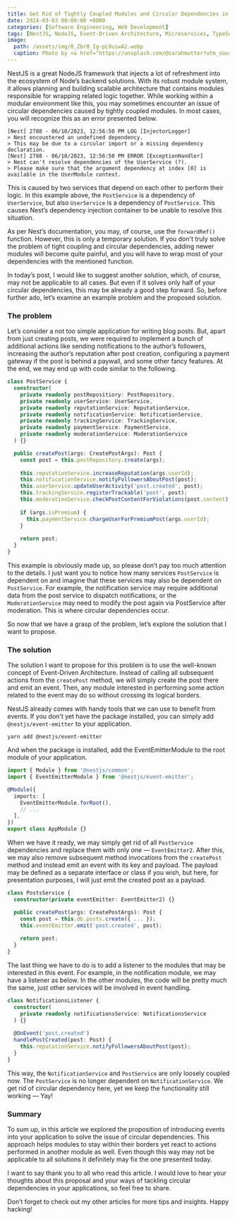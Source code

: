 ```yaml
---
title: Get Rid of Tightly Coupled Modules and Circular Dependencies in NestJS
date: 2024-03-03 00:00:00 +0000
categories: [Software Engineering, Web Development]
tags: [NestJS, NodeJS, Event-Driven Architecture, Microservices, TypeScript, Web Development]     
image: 
  path: /assets/img/0_Zbr0_Ig-pL9uiwA2.webp
  caption: Photo by <a href="https://unsplash.com/@sarahmutter?utm_source=medium&utm_medium=referral">Sarah Mutter</a> on <a href="https://unsplash.com/?utm_source=medium&utm_medium=referral">Unsplash</a>
---
```


NestJS is a great NodeJS framework that injects a lot of refreshment into the ecosystem of Node’s backend solutions. With its robust module system, it allows planning and building scalable architecture that contains modules responsible for wrapping related logic together. While working within a modular environment like this, you may sometimes encounter an issue of circular dependencies caused by tightly coupled modules. In most cases, you will recognize this as an error presented below.

```text
[Nest] 2788 - 06/10/2023, 12:56:50 PM LOG [InjectorLogger] 
> Nest encountered an undefined dependency. 
> This may be due to a circular import or a missing dependency declaration. 
[Nest] 2788 - 06/10/2023, 12:56:50 PM ERROR [ExceptionHandler] 
> Nest can't resolve dependencies of the UserService (?). 
> Please make sure that the argument dependency at index [0] is available in the UserModule context.
```

This is caused by two services that depend on each other to perform their logic. In this example above, the `PostService` is a dependency of `UserService`, but also `UserService` is a dependency of `PostService`. This causes Nest’s dependency injection container to be unable to resolve this situation.

As per Nest’s documentation, you may, of course, use the `forwardRef()` function. However, this is only a temporary solution. If you don't truly solve the problem of tight coupling and circular dependencies, adding newer modules will become quite painful, and you will have to wrap most of your dependencies with the mentioned function.

In today’s post, I would like to suggest another solution, which, of course, may not be applicable to all cases. But even if it solves only half of your circular dependencies, this may be already a good step forward. So, before further ado, let’s examine an example problem and the proposed solution.

### The problem

Let’s consider a not too simple application for writing blog posts. But, apart from just creating posts, we were required to implement a bunch of additional actions like sending notifications to the author’s followers, increasing the author’s reputation after post creation, configuring a payment gateway if the post is behind a paywall, and some other fancy features. At the end, we may end up with code similar to the following.

```typescript
class PostService {
  constructor(
    private readonly postRepositiory: PostRepository,
    private readonly userService: UserService,
    private readonly reputationService: ReputationService,
    private readonly notificationService: NotificationService,
    private readonly trackingService: TrackingService,
    private readonly paymentService: PaymentService,
    private readonly moderationService: ModerationService 
  ) {}

  public createPost(args: CreatePostArgs): Post {
    const post = this.postRepository.create(args);
    
    this.reputationService.increaseReputation(args.userId);
    this.notificationService.notifyFollowersAboutPost(post);
    this.userService.updateUserActivity('post.created', post);
    this.trackingService.registerTrackable('post', post);
    this.moderationService.checkPostContentForViolations(post.content);    
    
    if (args.isPremium) {
      this.paymentService.chargeUserForPremiumPost(args.userId);
    }
    
    return post;
  }
}
```

This example is obviously made up, so please don’t pay too much attention to the details. I just want you to notice how many services `PostService` is dependent on and imagine that these services may also be dependent on `PostService`. For example, the notification service may require additional data from the post service to dispatch notifications, or the `ModerationService` may need to modify the post again via PostService after moderation. This is where circular dependencies occur.

So now that we have a grasp of the problem, let’s explore the solution that I want to propose.

### The solution

The solution I want to propose for this problem is to use the well-known concept of Event-Driven Architecture. Instead of calling all subsequent actions from the `createPost` method, we will simply create the post there and emit an event. Then, any module interested in performing some action related to the event may do so without crossing its logical borders.

NestJS already comes with handy tools that we can use to benefit from events. If you don't yet have the package installed, you can simply add `@nestjs/event-emitter` to your application.

```shell
yarn add @nestjs/event-emitter
```

And when the package is installed, add the EventEmitterModule to the root module of your application.

```typescript
import { Module } from '@nestjs/common';
import { EventEmitterModule } from '@nestjs/event-emitter';

@Module({
  imports: [
    EventEmitterModule.forRoot(),
    // ...
  ],
})
export class AppModule {}
```

When we have it ready, we may simply get rid of all `PostService` dependencies and replace them with only one — `EventEmitter2`. After this, we may also remove subsequent method invocations from the `createPost` method and instead emit an event with its key and payload. The payload may be defined as a separate interface or class if you wish, but here, for presentation purposes, I will just emit the created post as a payload.

```typescript
class PostsService {
  constructor(private eventEmitter: EventEmitter2) {}

  public createPost(args: CreatePostArgs): Post {
    const post = this.db.posts.create({ ... });
    this.eventEmitter.emit('post.created', post);
    
    return post;
  }
}
```

The last thing we have to do is to add a listener to the modules that may be interested in this event. For example, in the notification module, we may have a listener as below. In the other modules, the code will be pretty much the same, just other services will be involved in event handling.

```typescript
class NotificationsListener {
  constructor(
    private readonly notificationsService: NotificationsService
  ) {}
  
  @OnEvent('post.created')
  handlePostCreated(post: Post) {
    this.reputationService.notifyFollowersAboutPost(post);
  }
}
```

This way, the `NotificationService` and `PostService` are only loosely coupled now. The `PostService` is no longer dependent on `NotificationService`. We get rid of circular dependency here, yet we keep the functionality still working — Yay!

### Summary

To sum up, in this article we explored the proposition of introducing events into your application to solve the issue of circular dependencies. This approach helps modules to stay within their borders yet react to actions performed in another module as well. Even though this way may not be applicable to all solutions it definitely may fix the one presented today.

I want to say thank you to all who read this article. I would love to hear your thoughts about this proposal and your ways of tackling circular dependencies in your applications, so feel free to share.

Don’t forget to check out my other articles for more tips and insights. Happy hacking!
